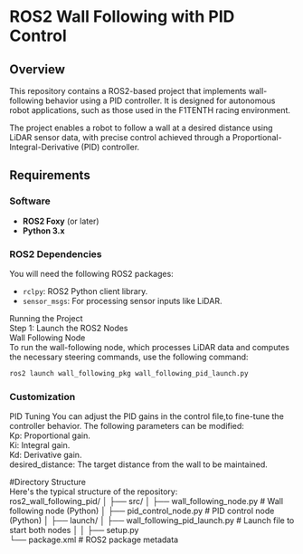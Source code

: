 # ROS2 Wall Following with PID Control

## Overview

This repository contains a ROS2-based project that implements wall-following behavior using a PID controller. It is designed for autonomous robot applications, such as those used in the F1TENTH racing environment.

The project enables a robot to follow a wall at a desired distance using LiDAR sensor data, with precise control achieved through a Proportional-Integral-Derivative (PID) controller.

## Requirements

### Software

- **ROS2 Foxy** (or later)
- **Python 3.x**

### ROS2 Dependencies

You will need the following ROS2 packages:  
- `rclpy`: ROS2 Python client library.  
- `sensor_msgs`: For processing sensor inputs like LiDAR.  

Running the Project  
Step 1: Launch the ROS2 Nodes  
Wall Following Node  
To run the wall-following node, which processes LiDAR data and computes the necessary steering commands, use the following command:  

```bash
ros2 launch wall_following_pkg wall_following_pid_launch.py
```

### Customization
PID Tuning
You can adjust the PID gains in the control file,to fine-tune the controller behavior. The following parameters can be modified:  
Kp: Proportional gain.  
Ki: Integral gain.  
Kd: Derivative gain.  
desired_distance: The target distance from the wall to be maintained.  

#Directory Structure  
Here's the typical structure of the repository:  
ros2_wall_following_pid/
│
├── src/
│   ├── wall_following_node.py         # Wall following node (Python)
│   ├── pid_control_node.py            # PID control node (Python)
│
├── launch/
│   ├── wall_following_pid_launch.py   # Launch file to start both nodes
│
│
├── setup.py                  
└── package.xml                         # ROS2 package metadata






